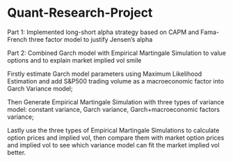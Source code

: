 # Quant-Research-Project

Part 1: Implemented long-short alpha strategy based on CAPM and Fama-French three factor model to justify Jensen’s alpha

Part 2: Combined Garch model with Empirical Martingale Simulation to value options and to explain market implied vol smile

Firstly estimate Garch model parameters using Maximum Likelihood Estimation and add S&P500 trading volume as a macroeconomic factor into Garch Variance model;

Then Generate Empirical Martingale Simulation with three types of variance model: constant variance, Garch variance, Garch+macroeconomic factors variance;

Lastly use the three types of Empirical Martingale Simulations to calculate option prices and implied vol, then compare them with market option prices and implied vol to see which variance model can fit the market implied vol better. 
